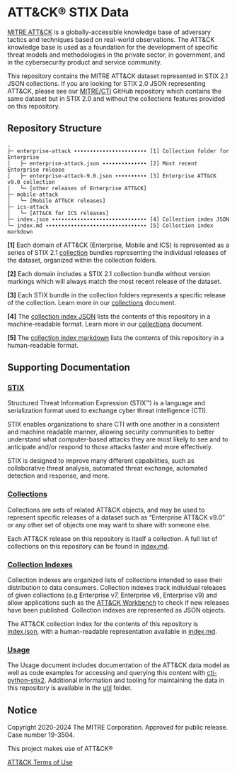 # ATT&CK® STIX Data

[MITRE ATT&CK](https://attack.mitre.org) is a globally-accessible knowledge base of adversary tactics and techniques based on real-world observations. The ATT&CK knowledge base is used as a foundation for the development of specific threat models and methodologies in the private sector, in government, and in the cybersecurity product and service community. 

This repository contains the MITRE ATT&CK dataset represented in STIX 2.1 JSON collections. If you are looking for STIX 2.0 JSON representing ATT&CK, please see our [MITRE/CTI](https://github.com/mitre/cti) GitHub repository which contains the same dataset but in STIX 2.0 and without the collections features provided on this repository.

## Repository Structure

```
.
├─ enterprise-attack ∙∙∙∙∙∙∙∙∙∙∙∙∙∙∙∙∙∙∙∙∙∙∙ [1] Collection folder for Enterprise
│   ├─ enterprise-attack.json ∙∙∙∙∙∙∙∙∙∙∙∙∙∙ [2] Most recent Enterprise release
│   ├─ enterprise-attack-9.0.json ∙∙∙∙∙∙∙∙∙∙ [3] Enterprise ATT&CK v9.0 collection
│   └─ [other releases of Enterprise ATT&CK]
├─ mobile-attack
│   └─ [Mobile ATT&CK releases]
├─ ics-attack
│   └─ [ATT&CK for ICS releases]
├─ index.json ∙∙∙∙∙∙∙∙∙∙∙∙∙∙∙∙∙∙∙∙∙∙∙∙∙∙∙∙∙∙ [4] Collection index JSON
└─ index.md ∙∙∙∙∙∙∙∙∙∙∙∙∙∙∙∙∙∙∙∙∙∙∙∙∙∙∙∙∙∙∙∙ [5] Collection index markdown
```

**[1]** Each domain of ATT&CK (Enterprise, Mobile and ICS) is represented as a series of  STIX 2.1 [collection](https://github.com/center-for-threat-informed-defense/attack-workbench-frontend/blob/master/docs/collections.md#collections) bundles representing the individual releases of the dataset, organized within the collection folders.

**[2]** Each domain includes a STIX 2.1 collection bundle without version markings which will always match the most recent release of the dataset.

**[3]** Each STIX bundle in the collection folders represents a specific release of the collection. Learn more in our [collections](https://github.com/center-for-threat-informed-defense/attack-workbench-frontend/blob/master/docs/collections.md#collections) document.

**[4]** The [collection index JSON](https://raw.githubusercontent.com/mitre-attack/attack-stix-data/master/index.json) lists the contents of this repository in a machine-readable format. Learn more in our [collections](https://github.com/center-for-threat-informed-defense/attack-workbench-frontend/blob/master/docs/collections.md#collection-indexes) document.

**[5]** The [collection index markdown](/index.md) lists the contents of this repository in a human-readable format.

## Supporting Documentation

### [STIX](https://oasis-open.github.io/cti-documentation/)

Structured Threat Information Expression (STIX™) is a language and serialization format used to exchange cyber threat intelligence (CTI).

STIX enables organizations to share CTI with one another in a consistent and machine readable manner, allowing security communities to better understand what computer-based attacks they are most likely to see and to anticipate and/or respond to those attacks faster and more effectively.

STIX is designed to improve many different capabilities, such as collaborative threat analysis, automated threat exchange, automated detection and response, and more.

### [Collections](https://github.com/center-for-threat-informed-defense/attack-workbench-frontend/blob/master/docs/collections.md#collections)

Collections are sets of related ATT&CK objects, and may be used to represent specific releases of a dataset such as “Enterprise ATT&CK v9.0” or any other set of objects one may want to share with someone else. 

Each ATT&CK release on this repository is itself a collection. A full list of collections on this repository can be found in [index.md](index.md).

### [Collection Indexes](https://github.com/center-for-threat-informed-defense/attack-workbench-frontend/blob/master/docs/collections.md#collection-indexes)

Collection indexes are organized lists of collections intended to ease their distribution to data consumers. Collection indexes track individual releases of given collections (e.g Enterprise v7, Enterprise v8, Enterprise v9) and allow applications such as the [ATT&CK Workbench](https://github.com/center-for-threat-informed-defense/attack-workbench-frontend) to check if new releases have been published. Collection indexes are represented as JSON objects.
  
The ATT&CK collection index for the contents of this repository is [index.json](https://raw.githubusercontent.com/mitre-attack/attack-stix-data/master/index.json), with a human-readable representation available in [index.md](index.md).

### [Usage](/USAGE.md)

The Usage document includes documentation of the ATT&CK data model as well as code examples for accessing and querying this content with [cti-python-stix2](https://github.com/oasis-open/cti-python-stix2). Additional information and tooling for maintaining the data in this repository is available in the [util](/util) folder.

## Notice 

Copyright 2020-2024 The MITRE Corporation. Approved for public release. Case number 19-3504.

This project makes use of ATT&CK®

[ATT&CK Terms of Use](https://attack.mitre.org/resources/terms-of-use/)